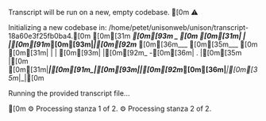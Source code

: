 
  Transcript will be run on a new, empty codebase.
[0m  ⚠️
  
  Initializing a new codebase in:
  /home/petet/unisonweb/unison/transcript-18a60e3f25fb0ba4.[0m
  [0m[31m _____[0m[93m     _             [0m
  [0m[31m|  |  |[0m[91m___[0m[93m|_|[0m[92m___ [0m[36m___ [0m[35m___ [0m
  [0m[31m|  |  |   [0m[93m| |[0m[92m_ -[0m[36m| . |[0m[35m   |[0m
  [0m[31m|_____|[0m[91m_|_[0m[93m|_|[0m[92m___[0m[36m|___|[0m[35m_|_|[0m
  
  Running the provided transcript file...
  
[0m⚙️   Processing stanza 1 of 2.⚙️   Processing stanza 2 of 2.